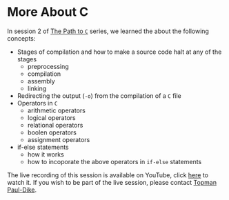 # More About C
In session 2 of [The Path to `C`](https://github.com/tpauldike/the_path_to_c) series, we learned the about the following concepts:
- Stages of compilation and how to make a source code halt at any of the stages
	- preprocessing
	- compilation
	- assembly
	- linking
- Redirecting the output (`-o`) from the compilation of a `C` file
- Operators in `C`
	- arithmetic operators
	- logical operators
	- relational operators
	- boolen operators
	- assignment operators
- if-else statements
	- how it works
	- how to incoporate the above operators in `if-else` statements

The live recording of this session is available on YouTube, click [here](https://youtu.be/Pq-LItSkdeU) to watch it. If you wish to be part of the live session, please contact [Topman Paul-Dike](https://github.com/tpauldike).
